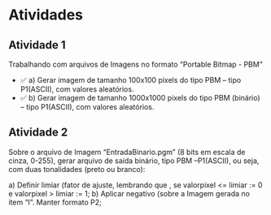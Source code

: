 # Atividades

## Atividade 1

Trabalhando com arquivos de Imagens no formato “Portable Bitmap - PBM”

- ✅ a) Gerar imagem de tamanho 100x100 pixels do tipo PBM – tipo P1(ASCII), com valores aleatórios.
- ✅ b) Gerar imagem de tamanho 1000x1000 pixels do tipo PBM (binário) – tipo P1(ASCII), com valores aleatórios.

## Atividade 2

Sobre o arquivo de Imagem “EntradaBinario.pgm” (8 bits em escala de cinza, 0-255), gerar arquivo de saída binário, tipo PBM –P1(ASCII), ou seja, com duas tonalidades (preto ou branco):

a) Definir limiar (fator de ajuste, lembrando que , se valorpixel <= limiar := 0 e valorpixel > limiar := 1;
b) Aplicar negativo (sobre a Imagem gerada no ítem “I”. Manter formato P2;
